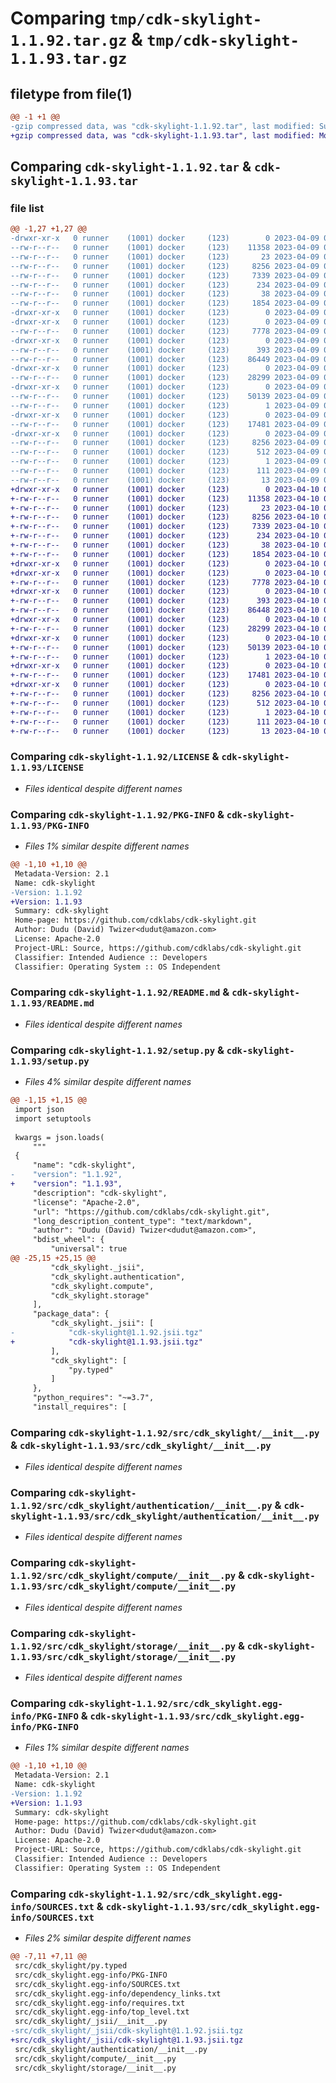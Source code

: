 # Comparing `tmp/cdk-skylight-1.1.92.tar.gz` & `tmp/cdk-skylight-1.1.93.tar.gz`

## filetype from file(1)

```diff
@@ -1 +1 @@
-gzip compressed data, was "cdk-skylight-1.1.92.tar", last modified: Sun Apr  9 00:15:17 2023, max compression
+gzip compressed data, was "cdk-skylight-1.1.93.tar", last modified: Mon Apr 10 00:13:43 2023, max compression
```

## Comparing `cdk-skylight-1.1.92.tar` & `cdk-skylight-1.1.93.tar`

### file list

```diff
@@ -1,27 +1,27 @@
-drwxr-xr-x   0 runner    (1001) docker     (123)        0 2023-04-09 00:15:17.763279 cdk-skylight-1.1.92/
--rw-r--r--   0 runner    (1001) docker     (123)    11358 2023-04-09 00:15:02.000000 cdk-skylight-1.1.92/LICENSE
--rw-r--r--   0 runner    (1001) docker     (123)       23 2023-04-09 00:15:02.000000 cdk-skylight-1.1.92/MANIFEST.in
--rw-r--r--   0 runner    (1001) docker     (123)     8256 2023-04-09 00:15:17.763279 cdk-skylight-1.1.92/PKG-INFO
--rw-r--r--   0 runner    (1001) docker     (123)     7339 2023-04-09 00:15:02.000000 cdk-skylight-1.1.92/README.md
--rw-r--r--   0 runner    (1001) docker     (123)      234 2023-04-09 00:15:02.000000 cdk-skylight-1.1.92/pyproject.toml
--rw-r--r--   0 runner    (1001) docker     (123)       38 2023-04-09 00:15:17.763279 cdk-skylight-1.1.92/setup.cfg
--rw-r--r--   0 runner    (1001) docker     (123)     1854 2023-04-09 00:15:02.000000 cdk-skylight-1.1.92/setup.py
-drwxr-xr-x   0 runner    (1001) docker     (123)        0 2023-04-09 00:15:17.759279 cdk-skylight-1.1.92/src/
-drwxr-xr-x   0 runner    (1001) docker     (123)        0 2023-04-09 00:15:17.759279 cdk-skylight-1.1.92/src/cdk_skylight/
--rw-r--r--   0 runner    (1001) docker     (123)     7778 2023-04-09 00:15:02.000000 cdk-skylight-1.1.92/src/cdk_skylight/__init__.py
-drwxr-xr-x   0 runner    (1001) docker     (123)        0 2023-04-09 00:15:17.759279 cdk-skylight-1.1.92/src/cdk_skylight/_jsii/
--rw-r--r--   0 runner    (1001) docker     (123)      393 2023-04-09 00:15:02.000000 cdk-skylight-1.1.92/src/cdk_skylight/_jsii/__init__.py
--rw-r--r--   0 runner    (1001) docker     (123)    86449 2023-04-09 00:15:02.000000 cdk-skylight-1.1.92/src/cdk_skylight/_jsii/cdk-skylight@1.1.92.jsii.tgz
-drwxr-xr-x   0 runner    (1001) docker     (123)        0 2023-04-09 00:15:17.763279 cdk-skylight-1.1.92/src/cdk_skylight/authentication/
--rw-r--r--   0 runner    (1001) docker     (123)    28299 2023-04-09 00:15:02.000000 cdk-skylight-1.1.92/src/cdk_skylight/authentication/__init__.py
-drwxr-xr-x   0 runner    (1001) docker     (123)        0 2023-04-09 00:15:17.763279 cdk-skylight-1.1.92/src/cdk_skylight/compute/
--rw-r--r--   0 runner    (1001) docker     (123)    50139 2023-04-09 00:15:02.000000 cdk-skylight-1.1.92/src/cdk_skylight/compute/__init__.py
--rw-r--r--   0 runner    (1001) docker     (123)        1 2023-04-09 00:15:02.000000 cdk-skylight-1.1.92/src/cdk_skylight/py.typed
-drwxr-xr-x   0 runner    (1001) docker     (123)        0 2023-04-09 00:15:17.763279 cdk-skylight-1.1.92/src/cdk_skylight/storage/
--rw-r--r--   0 runner    (1001) docker     (123)    17481 2023-04-09 00:15:02.000000 cdk-skylight-1.1.92/src/cdk_skylight/storage/__init__.py
-drwxr-xr-x   0 runner    (1001) docker     (123)        0 2023-04-09 00:15:17.759279 cdk-skylight-1.1.92/src/cdk_skylight.egg-info/
--rw-r--r--   0 runner    (1001) docker     (123)     8256 2023-04-09 00:15:17.000000 cdk-skylight-1.1.92/src/cdk_skylight.egg-info/PKG-INFO
--rw-r--r--   0 runner    (1001) docker     (123)      512 2023-04-09 00:15:17.000000 cdk-skylight-1.1.92/src/cdk_skylight.egg-info/SOURCES.txt
--rw-r--r--   0 runner    (1001) docker     (123)        1 2023-04-09 00:15:17.000000 cdk-skylight-1.1.92/src/cdk_skylight.egg-info/dependency_links.txt
--rw-r--r--   0 runner    (1001) docker     (123)      111 2023-04-09 00:15:17.000000 cdk-skylight-1.1.92/src/cdk_skylight.egg-info/requires.txt
--rw-r--r--   0 runner    (1001) docker     (123)       13 2023-04-09 00:15:17.000000 cdk-skylight-1.1.92/src/cdk_skylight.egg-info/top_level.txt
+drwxr-xr-x   0 runner    (1001) docker     (123)        0 2023-04-10 00:13:43.153748 cdk-skylight-1.1.93/
+-rw-r--r--   0 runner    (1001) docker     (123)    11358 2023-04-10 00:13:28.000000 cdk-skylight-1.1.93/LICENSE
+-rw-r--r--   0 runner    (1001) docker     (123)       23 2023-04-10 00:13:28.000000 cdk-skylight-1.1.93/MANIFEST.in
+-rw-r--r--   0 runner    (1001) docker     (123)     8256 2023-04-10 00:13:43.153748 cdk-skylight-1.1.93/PKG-INFO
+-rw-r--r--   0 runner    (1001) docker     (123)     7339 2023-04-10 00:13:28.000000 cdk-skylight-1.1.93/README.md
+-rw-r--r--   0 runner    (1001) docker     (123)      234 2023-04-10 00:13:28.000000 cdk-skylight-1.1.93/pyproject.toml
+-rw-r--r--   0 runner    (1001) docker     (123)       38 2023-04-10 00:13:43.153748 cdk-skylight-1.1.93/setup.cfg
+-rw-r--r--   0 runner    (1001) docker     (123)     1854 2023-04-10 00:13:28.000000 cdk-skylight-1.1.93/setup.py
+drwxr-xr-x   0 runner    (1001) docker     (123)        0 2023-04-10 00:13:43.153748 cdk-skylight-1.1.93/src/
+drwxr-xr-x   0 runner    (1001) docker     (123)        0 2023-04-10 00:13:43.153748 cdk-skylight-1.1.93/src/cdk_skylight/
+-rw-r--r--   0 runner    (1001) docker     (123)     7778 2023-04-10 00:13:28.000000 cdk-skylight-1.1.93/src/cdk_skylight/__init__.py
+drwxr-xr-x   0 runner    (1001) docker     (123)        0 2023-04-10 00:13:43.153748 cdk-skylight-1.1.93/src/cdk_skylight/_jsii/
+-rw-r--r--   0 runner    (1001) docker     (123)      393 2023-04-10 00:13:28.000000 cdk-skylight-1.1.93/src/cdk_skylight/_jsii/__init__.py
+-rw-r--r--   0 runner    (1001) docker     (123)    86448 2023-04-10 00:13:28.000000 cdk-skylight-1.1.93/src/cdk_skylight/_jsii/cdk-skylight@1.1.93.jsii.tgz
+drwxr-xr-x   0 runner    (1001) docker     (123)        0 2023-04-10 00:13:43.153748 cdk-skylight-1.1.93/src/cdk_skylight/authentication/
+-rw-r--r--   0 runner    (1001) docker     (123)    28299 2023-04-10 00:13:28.000000 cdk-skylight-1.1.93/src/cdk_skylight/authentication/__init__.py
+drwxr-xr-x   0 runner    (1001) docker     (123)        0 2023-04-10 00:13:43.153748 cdk-skylight-1.1.93/src/cdk_skylight/compute/
+-rw-r--r--   0 runner    (1001) docker     (123)    50139 2023-04-10 00:13:28.000000 cdk-skylight-1.1.93/src/cdk_skylight/compute/__init__.py
+-rw-r--r--   0 runner    (1001) docker     (123)        1 2023-04-10 00:13:28.000000 cdk-skylight-1.1.93/src/cdk_skylight/py.typed
+drwxr-xr-x   0 runner    (1001) docker     (123)        0 2023-04-10 00:13:43.153748 cdk-skylight-1.1.93/src/cdk_skylight/storage/
+-rw-r--r--   0 runner    (1001) docker     (123)    17481 2023-04-10 00:13:28.000000 cdk-skylight-1.1.93/src/cdk_skylight/storage/__init__.py
+drwxr-xr-x   0 runner    (1001) docker     (123)        0 2023-04-10 00:13:43.153748 cdk-skylight-1.1.93/src/cdk_skylight.egg-info/
+-rw-r--r--   0 runner    (1001) docker     (123)     8256 2023-04-10 00:13:43.000000 cdk-skylight-1.1.93/src/cdk_skylight.egg-info/PKG-INFO
+-rw-r--r--   0 runner    (1001) docker     (123)      512 2023-04-10 00:13:43.000000 cdk-skylight-1.1.93/src/cdk_skylight.egg-info/SOURCES.txt
+-rw-r--r--   0 runner    (1001) docker     (123)        1 2023-04-10 00:13:43.000000 cdk-skylight-1.1.93/src/cdk_skylight.egg-info/dependency_links.txt
+-rw-r--r--   0 runner    (1001) docker     (123)      111 2023-04-10 00:13:43.000000 cdk-skylight-1.1.93/src/cdk_skylight.egg-info/requires.txt
+-rw-r--r--   0 runner    (1001) docker     (123)       13 2023-04-10 00:13:43.000000 cdk-skylight-1.1.93/src/cdk_skylight.egg-info/top_level.txt
```

### Comparing `cdk-skylight-1.1.92/LICENSE` & `cdk-skylight-1.1.93/LICENSE`

 * *Files identical despite different names*

### Comparing `cdk-skylight-1.1.92/PKG-INFO` & `cdk-skylight-1.1.93/PKG-INFO`

 * *Files 1% similar despite different names*

```diff
@@ -1,10 +1,10 @@
 Metadata-Version: 2.1
 Name: cdk-skylight
-Version: 1.1.92
+Version: 1.1.93
 Summary: cdk-skylight
 Home-page: https://github.com/cdklabs/cdk-skylight.git
 Author: Dudu (David) Twizer<dudut@amazon.com>
 License: Apache-2.0
 Project-URL: Source, https://github.com/cdklabs/cdk-skylight.git
 Classifier: Intended Audience :: Developers
 Classifier: Operating System :: OS Independent
```

### Comparing `cdk-skylight-1.1.92/README.md` & `cdk-skylight-1.1.93/README.md`

 * *Files identical despite different names*

### Comparing `cdk-skylight-1.1.92/setup.py` & `cdk-skylight-1.1.93/setup.py`

 * *Files 4% similar despite different names*

```diff
@@ -1,15 +1,15 @@
 import json
 import setuptools
 
 kwargs = json.loads(
     """
 {
     "name": "cdk-skylight",
-    "version": "1.1.92",
+    "version": "1.1.93",
     "description": "cdk-skylight",
     "license": "Apache-2.0",
     "url": "https://github.com/cdklabs/cdk-skylight.git",
     "long_description_content_type": "text/markdown",
     "author": "Dudu (David) Twizer<dudut@amazon.com>",
     "bdist_wheel": {
         "universal": true
@@ -25,15 +25,15 @@
         "cdk_skylight._jsii",
         "cdk_skylight.authentication",
         "cdk_skylight.compute",
         "cdk_skylight.storage"
     ],
     "package_data": {
         "cdk_skylight._jsii": [
-            "cdk-skylight@1.1.92.jsii.tgz"
+            "cdk-skylight@1.1.93.jsii.tgz"
         ],
         "cdk_skylight": [
             "py.typed"
         ]
     },
     "python_requires": "~=3.7",
     "install_requires": [
```

### Comparing `cdk-skylight-1.1.92/src/cdk_skylight/__init__.py` & `cdk-skylight-1.1.93/src/cdk_skylight/__init__.py`

 * *Files identical despite different names*

### Comparing `cdk-skylight-1.1.92/src/cdk_skylight/authentication/__init__.py` & `cdk-skylight-1.1.93/src/cdk_skylight/authentication/__init__.py`

 * *Files identical despite different names*

### Comparing `cdk-skylight-1.1.92/src/cdk_skylight/compute/__init__.py` & `cdk-skylight-1.1.93/src/cdk_skylight/compute/__init__.py`

 * *Files identical despite different names*

### Comparing `cdk-skylight-1.1.92/src/cdk_skylight/storage/__init__.py` & `cdk-skylight-1.1.93/src/cdk_skylight/storage/__init__.py`

 * *Files identical despite different names*

### Comparing `cdk-skylight-1.1.92/src/cdk_skylight.egg-info/PKG-INFO` & `cdk-skylight-1.1.93/src/cdk_skylight.egg-info/PKG-INFO`

 * *Files 1% similar despite different names*

```diff
@@ -1,10 +1,10 @@
 Metadata-Version: 2.1
 Name: cdk-skylight
-Version: 1.1.92
+Version: 1.1.93
 Summary: cdk-skylight
 Home-page: https://github.com/cdklabs/cdk-skylight.git
 Author: Dudu (David) Twizer<dudut@amazon.com>
 License: Apache-2.0
 Project-URL: Source, https://github.com/cdklabs/cdk-skylight.git
 Classifier: Intended Audience :: Developers
 Classifier: Operating System :: OS Independent
```

### Comparing `cdk-skylight-1.1.92/src/cdk_skylight.egg-info/SOURCES.txt` & `cdk-skylight-1.1.93/src/cdk_skylight.egg-info/SOURCES.txt`

 * *Files 2% similar despite different names*

```diff
@@ -7,11 +7,11 @@
 src/cdk_skylight/py.typed
 src/cdk_skylight.egg-info/PKG-INFO
 src/cdk_skylight.egg-info/SOURCES.txt
 src/cdk_skylight.egg-info/dependency_links.txt
 src/cdk_skylight.egg-info/requires.txt
 src/cdk_skylight.egg-info/top_level.txt
 src/cdk_skylight/_jsii/__init__.py
-src/cdk_skylight/_jsii/cdk-skylight@1.1.92.jsii.tgz
+src/cdk_skylight/_jsii/cdk-skylight@1.1.93.jsii.tgz
 src/cdk_skylight/authentication/__init__.py
 src/cdk_skylight/compute/__init__.py
 src/cdk_skylight/storage/__init__.py
```

